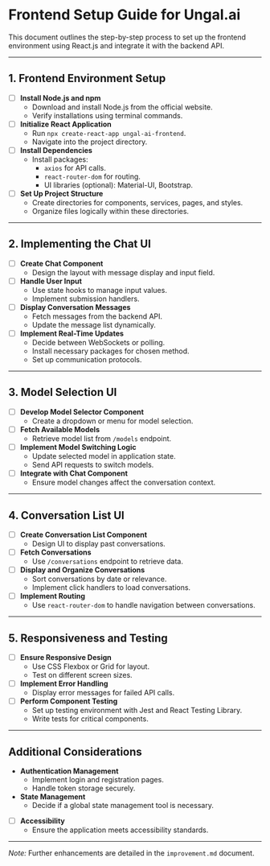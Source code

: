 # Frontend Setup Guide for Ungal.ai

This document outlines the step-by-step process to set up the frontend environment using React.js and integrate it with the backend API.

---

## 1. Frontend Environment Setup

- [ ] **Install Node.js and npm**
    - Download and install Node.js from the official website.
    - Verify installations using terminal commands.
- [ ] **Initialize React Application**
    - Run `npx create-react-app ungal-ai-frontend`.
    - Navigate into the project directory.
- [ ] **Install Dependencies**
    - Install packages:
        - `axios` for API calls.
        - `react-router-dom` for routing.
        - UI libraries (optional): Material-UI, Bootstrap.
- [ ] **Set Up Project Structure**
    - Create directories for components, services, pages, and styles.
    - Organize files logically within these directories.

---

## 2. Implementing the Chat UI

- [ ] **Create Chat Component**
    - Design the layout with message display and input field.
- [ ] **Handle User Input**
    - Use state hooks to manage input values.
    - Implement submission handlers.
- [ ] **Display Conversation Messages**
    - Fetch messages from the backend API.
    - Update the message list dynamically.
- [ ] **Implement Real-Time Updates**
    - Decide between WebSockets or polling.
    - Install necessary packages for chosen method.
    - Set up communication protocols.

---

## 3. Model Selection UI

- [ ] **Develop Model Selector Component**
    - Create a dropdown or menu for model selection.
- [ ] **Fetch Available Models**
    - Retrieve model list from `/models` endpoint.
- [ ] **Implement Model Switching Logic**
    - Update selected model in application state.
    - Send API requests to switch models.
- [ ] **Integrate with Chat Component**
    - Ensure model changes affect the conversation context.

---

## 4. Conversation List UI

- [ ] **Create Conversation List Component**
    - Design UI to display past conversations.
- [ ] **Fetch Conversations**
    - Use `/conversations` endpoint to retrieve data.
- [ ] **Display and Organize Conversations**
    - Sort conversations by date or relevance.
    - Implement click handlers to load conversations.
- [ ] **Implement Routing**
    - Use `react-router-dom` to handle navigation between conversations.

---

## 5. Responsiveness and Testing

- [ ] **Ensure Responsive Design**
    - Use CSS Flexbox or Grid for layout.
    - Test on different screen sizes.
- [ ] **Implement Error Handling**
    - Display error messages for failed API calls.
- [ ] **Perform Component Testing**
    - Set up testing environment with Jest and React Testing Library.
    - Write tests for critical components.

---

## Additional Considerations

- **Authentication Management**
    - Implement login and registration pages.
    - Handle token storage securely.
- **State Management**
    - Decide if a global state management tool is necessary.
- [ ] **Accessibility**
    - Ensure the application meets accessibility standards.

---

*Note:* Further enhancements are detailed in the `improvement.md` document.
